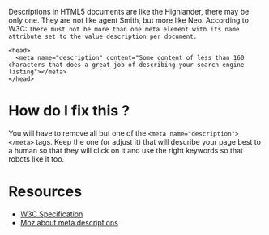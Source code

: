 Descriptions in HTML5 documents are like the Highlander, there may be only one. They are not like agent Smith, but more like Neo. According to W3C: `There must not be more than one meta element with its name attribute set to the value description per document.`

```
<head>
  <meta name="description" content="Some content of less than 160 characters that does a great job of describing your search engine listing"></meta>
</head>
```

# How do I fix this ?

You will have to remove all but one of the `<meta name="description"></meta>` tags. Keep the one (or adjust it) that will describe your page best to a human so that they will click on it and use the right keywords so that robots like it too. 

# Resources

* [W3C Specification](https://www.w3.org/TR/html5/document-metadata.html#standard-metadata-names)
* [Moz about meta descriptions](https://moz.com/learn/seo/meta-description)
